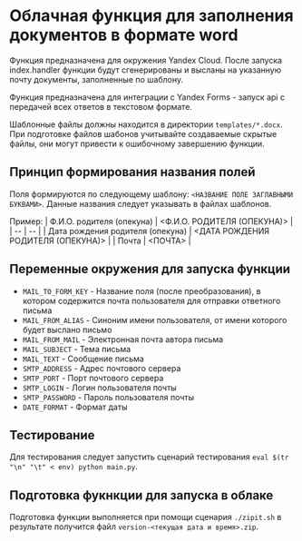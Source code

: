 # Облачная функция для заполнения документов в формате word

Функция предназначена для окружения Yandex Cloud. После запуска index.handler функции будут сгенерированы и высланы на указанную почту документы, заполненные по шаблону.

Функция предназначена для интеграции с Yandex Forms - запуск api с передачей всех ответов в текстовом формате.

Шаблонные файлы должны находится в директории `templates/*.docx`. При подготовке файлов шабонов учитывайте создаваемые скрытые файлы, они могут привести к ошибочному завершению функции.

## Принцип формирования названия полей

Поля формируются по следующему шаблону: `<НАЗВАНИЕ ПОЛЕ ЗАГЛАВНЫМИ БУКВАМИ>`. Данные названия следует указывать в файлах шаблонов.

Пример:
| Ф.И.О. родителя (опекуна) | <Ф.И.О. РОДИТЕЛЯ (ОПЕКУНА)> |
| -- | -- |
| Дата рождения родителя (опекуна) | <ДАТА РОЖДЕНИЯ РОДИТЕЛЯ (ОПЕКУНА)> |
| Почта | <ПОЧТА> |

## Переменные окружения для запуска функции

* `MAIL_TO_FORM_KEY` - Название поля (после преобразования), в котором содержится почта пользователя для отправки ответного письма
* `MAIL_FROM_ALIAS` - Синоним имени пользователя, от имени которого будет выслано письмо
* `MAIL_FROM_MAIL` - Электронная почта автора письма
* `MAIL_SUBJECT` - Тема письма
* `MAIL_TEXT` - Сообщение письма
* `SMTP_ADDRESS` - Адрес почтового сервера
* `SMTP_PORT` - Порт почтового сервера
* `SMTP_LOGIN` - Логин пользователя почты
* `SMTP_PASSWORD` - Пароль пользователя почты
* `DATE_FORMAT` - Формат даты

## Тестирование

Для тестирования следует запустить сценарий тестирования `eval $(tr "\n" "\t" < env) python main.py`.

## Подготовка фукнкции для запуска в облаке

Подготовка функции выполняется при помощи сценария `./zipit.sh` в результате получится файл `version-<текущая дата и время>.zip`.